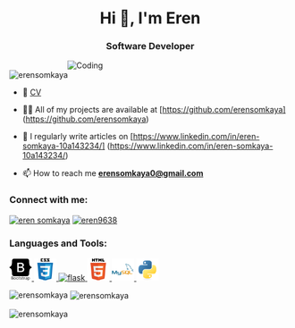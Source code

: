 <h1 align="center">Hi 👋, I'm Eren</h1>
<h3 align="center">Software Developer</h3>
<img align="right" alt="Coding" width="400" src="https://external-content.duckduckgo.com/iu/?u=https%3A%2F%2Fremakelearning.org%2Fwp-content%2Fuploads%2F2020%2F01%2F122.gif&f=1&nofb=1&ipt=ef17f5eb541fec9e64b6237406aabcd85628999021c3f329568b05bfef7a0bdb&ipo=images">

<p align="left"> <img src="https://komarev.com/ghpvc/?username=erensomkaya&label=Profile%20views&color=0e75b6&style=flat" alt="erensomkaya" /> </p>

- 🔭 [CV](https://github.com/erensomkaya/CV)

- 👨‍💻 All of my projects are available at [https://github.com/erensomkaya] (https://github.com/erensomkaya)

- 📝 I regularly write articles on [https://www.linkedin.com/in/eren-somkaya-10a143234/]  (https://www.linkedin.com/in/eren-somkaya-10a143234/)

- 📫 How to reach me **erensomkaya0@gmail.com**

<h3 align="left">Connect with me:</h3>
<p align="left">
<a href="https://www.linkedin.com/in/eren-somkaya-10a143234/" target="blank"><img align="center" src="https://raw.githubusercontent.com/rahuldkjain/github-profile-readme-generator/master/src/images/icons/Social/linked-in-alt.svg" alt="eren somkaya" height="30" width="40" /></a>
<a href="https://stackoverflow.com/users/19688783/eren9638" target="blank"><img align="center" src="https://raw.githubusercontent.com/rahuldkjain/github-profile-readme-generator/master/src/images/icons/Social/stack-overflow.svg" alt="eren9638" height="30" width="40" /></a>
</p>

<h3 align="left">Languages and Tools:</h3>
<p align="left"> <a href="https://getbootstrap.com" target="_blank" rel="noreferrer"> <img src="https://raw.githubusercontent.com/devicons/devicon/master/icons/bootstrap/bootstrap-plain-wordmark.svg" alt="bootstrap" width="40" height="40"/> </a> <a href="https://www.w3schools.com/css/" target="_blank" rel="noreferrer"> <img src="https://raw.githubusercontent.com/devicons/devicon/master/icons/css3/css3-original-wordmark.svg" alt="css3" width="40" height="40"/> </a> <a href="https://flask.palletsprojects.com/" target="_blank" rel="noreferrer"> <img src="https://www.vectorlogo.zone/logos/pocoo_flask/pocoo_flask-icon.svg" alt="flask" width="40" height="40"/> </a> <a href="https://www.w3.org/html/" target="_blank" rel="noreferrer"> <img src="https://raw.githubusercontent.com/devicons/devicon/master/icons/html5/html5-original-wordmark.svg" alt="html5" width="40" height="40"/> </a> <a href="https://www.mysql.com/" target="_blank" rel="noreferrer"> <img src="https://raw.githubusercontent.com/devicons/devicon/master/icons/mysql/mysql-original-wordmark.svg" alt="mysql" width="40" height="40"/> </a> <a href="https://www.python.org" target="_blank" rel="noreferrer"> <img src="https://raw.githubusercontent.com/devicons/devicon/master/icons/python/python-original.svg" alt="python" width="40" height="40"/> </a> </p>

<p><img align="left" src="https://github-readme-stats.vercel.app/api/top-langs?username=erensomkaya&show_icons=true&locale=en&layout=compact" alt="erensomkaya" /></p>

<p>&nbsp;<img align="center" src="https://github-readme-stats.vercel.app/api?username=erensomkaya&show_icons=true&locale=en" alt="erensomkaya" /></p>

<p><img align="center" src="https://github-readme-streak-stats.herokuapp.com/?user=erensomkaya&" alt="erensomkaya" /></p>
